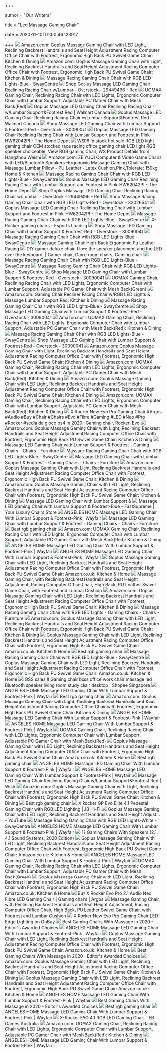 +++
        
author = "Our Writers"
        
title = "Led Massage Gaming Chair"
        
date = 2020-11-10T01:00:46.123917
        
+++
[ ![](https://images-na.ssl-images-amazon.com/images/I/61fSejCrQ2L._AC_SY450_.jpg)](https://images-na.ssl-images-amazon.com/images/I/61fSejCrQ2L._AC_SY450_.jpg) Amazon.com: Goplus Massage Gaming Chair with LED Light, Reclining Backrest  Handrails and Seat Height Adjustment Racing Computer Office Chair with  Footrest, Ergonomic High Back PU Swivel Game Chair: Kitchen & Dining
[ ![](https://images-na.ssl-images-amazon.com/images/I/61jV3-9cITL._AC_SX522_.jpg)](https://images-na.ssl-images-amazon.com/images/I/61jV3-9cITL._AC_SX522_.jpg) Amazon.com: Goplus Massage Gaming Chair with Light, Reclining Backrest  Handrails and Seat Height Adjustment Racing Computer Office Chair with  Footrest, Ergonomic High Back PU Swivel Game Chair: Kitchen & Dining
[ ![](https://cdn.shopify.com/s/files/1/0414/0793/8728/products/safe_image_bf08a956-64f3-45ab-ab18-c6753d0effe1_1200x.jpg?v=1596907171)](https://cdn.shopify.com/s/files/1/0414/0793/8728/products/safe_image_bf08a956-64f3-45ab-ab18-c6753d0effe1_1200x.jpg?v=1596907171) Massage Racing Gaming Chair Chair with RGB LED Lights-Blue - SwayCentre
[ ![](https://ak1.ostkcdn.com/images/products/is/images/direct/d5084b218577d2a6e1e0dbe3add69ad49a4ccca1/Goplus-Massage-LED-Gaming-Chair-Reclining-Racing-Chair-w-Lumbar-Support%26Footrest-RedBlue.jpg?impolicy=medium)](https://ak1.ostkcdn.com/images/products/is/images/direct/d5084b218577d2a6e1e0dbe3add69ad49a4ccca1/Goplus-Massage-LED-Gaming-Chair-Reclining-Racing-Chair-w-Lumbar-Support%26Footrest-RedBlue.jpg?impolicy=medium) Shop Goplus Massage LED Gaming Chair Reclining Racing Chair w/Lumbar -  Overstock - 29449496 - Red
[ ![](https://img-s.yoybuy.com/images/S/aplus-media/sc/9692d6d5-f813-4c4f-91c8-6d8679fab11a.__CR0,0,970,600_PT0_SX970_V1___.jpg)](https://img-s.yoybuy.com/images/S/aplus-media/sc/9692d6d5-f813-4c4f-91c8-6d8679fab11a.__CR0,0,970,600_PT0_SX970_V1___.jpg) UOMAX Gaming Chair, Reclining Racing Chair with LED Lights, Ergonomic  Computer Chair with Lumbar Support, Adjustable PC Gamer Chair with Mesh  Back(Red)
[ ![](https://i5.walmartimages.com/asr/f71e1c3f-6745-473a-8ab4-68f6f4f7056a_1.c29aac86c0d58f1b7bca4d3b1f05cf0d.jpeg?odnHeight=450&odnWidth=450&odnBg=ffffff)](https://i5.walmartimages.com/asr/f71e1c3f-6745-473a-8ab4-68f6f4f7056a_1.c29aac86c0d58f1b7bca4d3b1f05cf0d.jpeg?odnHeight=450&odnWidth=450&odnBg=ffffff) Goplus Massage LED Gaming Chair Reclining Racing Chair w/Lumbar  Support&Footrest Red | Walmart Canada
[ ![](https://i5.walmartimages.com/asr/97695c5e-7416-4eb3-9eae-dc700f30ab9f_1.363891efffbce9e6531b03aa100e4a9f.jpeg?odnHeight=450&odnWidth=450&odnBg=ffffff)](https://i5.walmartimages.com/asr/97695c5e-7416-4eb3-9eae-dc700f30ab9f_1.363891efffbce9e6531b03aa100e4a9f.jpeg?odnHeight=450&odnWidth=450&odnBg=ffffff) Goplus Massage LED Gaming Chair Reclining Racing Chair w/Lumbar  Support&Footrest Red | Walmart Canada
[ ![](https://ak1.ostkcdn.com/images/products/is/images/direct/bbe468f41359423544337741f0cf605966e414e6/Massage-LED-Gaming-Chair-with-Lumbar-Support-%26-Footrest-Red.jpg?impolicy=medium)](https://ak1.ostkcdn.com/images/products/is/images/direct/bbe468f41359423544337741f0cf605966e414e6/Massage-LED-Gaming-Chair-with-Lumbar-Support-%26-Footrest-Red.jpg?impolicy=medium) Shop Massage LED Gaming Chair with Lumbar Support & Footrest-Red -  Overstock - 30090041
[ ![](https://images.homedepot-static.com/productImages/2110aef9-3557-4f9b-afe7-3532110f1478/svn/pink-goplus-media-seating-hw62042pi-e1_600.jpg)](https://images.homedepot-static.com/productImages/2110aef9-3557-4f9b-afe7-3532110f1478/svn/pink-goplus-media-seating-hw62042pi-e1_600.jpg) Goplus Massage LED Gaming Chair Reclining Racing Chair with Lumbar Support  and Footrest in Pink-HW62042PI - The Home Depot
[ ![](https://sc01.alicdn.com/kf/HTB12XbCh_Zmx1VjSZFG761x2XXaG/235386037/HTB12XbCh_Zmx1VjSZFG761x2XXaG.png_.webp)](https://sc01.alicdn.com/kf/HTB12XbCh_Zmx1VjSZFG761x2XXaG/235386037/HTB12XbCh_Zmx1VjSZFG761x2XXaG.png_.webp) WS08 In stock hot sale RGB LED light gaming chair OEM stocked race racing  office gaming chair LED light RGB speaker choiceable, View RGB gaming Chair,  WS Product Details from Hangzhou Weishi
[ ![](https://images-na.ssl-images-amazon.com/images/I/71vxhxYJHqL._AC_SX522_.jpg)](https://images-na.ssl-images-amazon.com/images/I/71vxhxYJHqL._AC_SX522_.jpg) Amazon.com: ZEIYUQI Computer & Video Game Chairs with LED/Bluetooth  Speakers -Ergonomic Massage Gaming Chair with Massage Lumbar Pillow - PU  Leather - Latex Cushion,Pink,Tolerate: 150kg: Home & Kitchen
[ ![](https://cdn.shopify.com/s/files/1/0414/0793/8728/products/safe_image_2aede5d8-de16-4d3b-91d2-f591ea767056_1200x.jpg?v=1596907171)](https://cdn.shopify.com/s/files/1/0414/0793/8728/products/safe_image_2aede5d8-de16-4d3b-91d2-f591ea767056_1200x.jpg?v=1596907171) Massage Racing Gaming Chair Chair with RGB LED Lights-Blue - SwayCentre
[ ![](https://images.homedepot-static.com/productImages/a8cb5a40-9ea5-4782-8f00-79d01b295059/svn/pink-goplus-media-seating-hw62042pi-4f_600.jpg)](https://images.homedepot-static.com/productImages/a8cb5a40-9ea5-4782-8f00-79d01b295059/svn/pink-goplus-media-seating-hw62042pi-4f_600.jpg) Goplus Massage LED Gaming Chair Reclining Racing Chair with Lumbar Support  and Footrest in Pink-HW62042PI - The Home Depot
[ ![](https://ak1.ostkcdn.com/images/products/is/images/direct/e52b956b1f057dd3645dcff134b242695c51abe5/Goplus-Massage-LED-Gaming-Chair-Reclining-Racing-Chair-w-Lumbar-Support%26Footrest-RedBlue.jpg?impolicy=medium)](https://ak1.ostkcdn.com/images/products/is/images/direct/e52b956b1f057dd3645dcff134b242695c51abe5/Goplus-Massage-LED-Gaming-Chair-Reclining-Racing-Chair-w-Lumbar-Support%26Footrest-RedBlue.jpg?impolicy=medium) Shop Goplus Massage LED Gaming Chair Reclining Racing Chair w/Lumbar -  Overstock - 29449496 - Red
[ ![](https://ak1.ostkcdn.com/images/products/is/images/direct/6ea1fbb0f163ed990a001f6c87175b3d3f1acfda/Massage-Racing-Gaming-Chair-Chair-with-RGB-LED-Lights-Red.jpg?impolicy=medium)](https://ak1.ostkcdn.com/images/products/is/images/direct/6ea1fbb0f163ed990a001f6c87175b3d3f1acfda/Massage-Racing-Gaming-Chair-Chair-with-RGB-LED-Lights-Red.jpg?impolicy=medium) Shop Massage Racing Gaming Chair Chair with RGB LED Lights-Red - Overstock  - 32026541
[ ![](https://images.homedepot-static.com/productImages/503596e9-4505-495c-8cec-3e90bee49cc9/svn/pink-goplus-media-seating-hw62042pi-1f_600.jpg)](https://images.homedepot-static.com/productImages/503596e9-4505-495c-8cec-3e90bee49cc9/svn/pink-goplus-media-seating-hw62042pi-1f_600.jpg) Goplus Massage LED Gaming Chair Reclining Racing Chair with Lumbar Support  and Footrest in Pink-HW62042PI - The Home Depot
[ ![](https://cdn.shopify.com/s/files/1/0414/0793/8728/products/safe_image_a37b3da4-bc19-4a09-8157-f5ae5e1080b4_1200x.jpg?v=1596907171)](https://cdn.shopify.com/s/files/1/0414/0793/8728/products/safe_image_a37b3da4-bc19-4a09-8157-f5ae5e1080b4_1200x.jpg?v=1596907171) Massage Racing Gaming Chair Chair with RGB LED Lights-Blue - SwayCentre
[ ![](https://esportsloading.com/wp-content/uploads/2020/03/111111111111111111111111111-1-711x675.jpeg)](https://esportsloading.com/wp-content/uploads/2020/03/111111111111111111111111111-1-711x675.jpeg) X-Rocker gaming chairs - Esports Loading
[ ![](https://ak1.ostkcdn.com/images/products/is/images/direct/fc17c64a8816842e9b1f7c7e5d265647356cea12/Massage-LED-Gaming-Chair-with-Lumbar-Support-%26-Footrest-Red.jpg?impolicy=medium)](https://ak1.ostkcdn.com/images/products/is/images/direct/fc17c64a8816842e9b1f7c7e5d265647356cea12/Massage-LED-Gaming-Chair-with-Lumbar-Support-%26-Footrest-Red.jpg?impolicy=medium) Shop Massage LED Gaming Chair with Lumbar Support & Footrest-Red -  Overstock - 30090041
[ ![](https://cdn.shopify.com/s/files/1/0414/0793/8728/products/safe_image_764dc828-495a-45d4-9a13-09cd2c6d68f3_1200x.jpg?v=1596907171)](https://cdn.shopify.com/s/files/1/0414/0793/8728/products/safe_image_764dc828-495a-45d4-9a13-09cd2c6d68f3_1200x.jpg?v=1596907171) Massage Racing Gaming Chair Chair with RGB LED Lights-Blue - SwayCentre
[ ![](http://images.gamingchairi.com/l-m/office-massage-gaming-chair-ergonomic-high-back-v-1555095301.jpg)](http://images.gamingchairi.com/l-m/office-massage-gaming-chair-ergonomic-high-back-v-1555095301.jpg) Massage Gaming Chair High-Back Ergonomic Pu Leather Racing
[ ![](https://i.pinimg.com/originals/f5/ef/98/f5ef98996dce9e53efefb8715275b47c.jpg)](https://i.pinimg.com/originals/f5/ef/98/f5ef98996dce9e53efefb8715275b47c.jpg) DIY gamer deluxe chair. I love the speaker placement and the LED over the  keyboard. | Gamer chair, Game room chairs, Gaming chair
[ ![](https://cdn.shopify.com/s/files/1/0414/0793/8728/products/safe_image_0385959a-0371-4d73-88e2-532699bb3111_1200x.jpg?v=1596907171)](https://cdn.shopify.com/s/files/1/0414/0793/8728/products/safe_image_0385959a-0371-4d73-88e2-532699bb3111_1200x.jpg?v=1596907171) Massage Racing Gaming Chair Chair with RGB LED Lights-Blue - SwayCentre
[ ![](https://cdn.shopify.com/s/files/1/0414/0793/8728/products/safe_image_5488d59c-0ee5-459b-890d-29a4bcf9c478_1200x.jpg?v=1596907171)](https://cdn.shopify.com/s/files/1/0414/0793/8728/products/safe_image_5488d59c-0ee5-459b-890d-29a4bcf9c478_1200x.jpg?v=1596907171) Massage Racing Gaming Chair Chair with RGB LED Lights-Blue - SwayCentre
[ ![](https://ak1.ostkcdn.com/images/products/is/images/direct/a7715b3d6ad6068c5a58a83700c4e48be37f7a05/Massage-LED-Gaming-Chair-with-Lumbar-Support-%26-Footrest-Red.jpg?impolicy=medium)](https://ak1.ostkcdn.com/images/products/is/images/direct/a7715b3d6ad6068c5a58a83700c4e48be37f7a05/Massage-LED-Gaming-Chair-with-Lumbar-Support-%26-Footrest-Red.jpg?impolicy=medium) Shop Massage LED Gaming Chair with Lumbar Support & Footrest-Red -  Overstock - 30090041
[ ![](https://img-s.yoybuy.com/images/S/aplus-media/sc/0591d1db-6164-43ac-926a-c89214a22880.__CR0,0,970,600_PT0_SX970_V1___.jpg)](https://img-s.yoybuy.com/images/S/aplus-media/sc/0591d1db-6164-43ac-926a-c89214a22880.__CR0,0,970,600_PT0_SX970_V1___.jpg) UOMAX Gaming Chair, Reclining Racing Chair with LED Lights, Ergonomic  Computer Chair with Lumbar Support, Adjustable PC Gamer Chair with Mesh  Back(Green)
[ ![](https://images-na.ssl-images-amazon.com/images/I/61Jb3nsv66L._AC_SL1000_.jpg)](https://images-na.ssl-images-amazon.com/images/I/61Jb3nsv66L._AC_SL1000_.jpg) Amazon.com: Gaming Chair Recliner Racing Chair w/RGB LED Lights & Massage  Lumbar Support Red: Kitchen & Dining
[ ![](https://cdn.shopify.com/s/files/1/0414/0793/8728/products/safe_image_c76b9eb7-4dc7-4ac7-924a-4a52560f1b1c_1200x.jpg?v=1596907171)](https://cdn.shopify.com/s/files/1/0414/0793/8728/products/safe_image_c76b9eb7-4dc7-4ac7-924a-4a52560f1b1c_1200x.jpg?v=1596907171) Massage Racing Gaming Chair Chair with RGB LED Lights-Blue - SwayCentre
[ ![](https://ak1.ostkcdn.com/images/products/is/images/direct/7e386d6e0405d8579983de11b36cddf86fc5bb09/Massage-LED-Gaming-Chair-with-Lumbar-Support-%26-Footrest-Red.jpg?impolicy=medium)](https://ak1.ostkcdn.com/images/products/is/images/direct/7e386d6e0405d8579983de11b36cddf86fc5bb09/Massage-LED-Gaming-Chair-with-Lumbar-Support-%26-Footrest-Red.jpg?impolicy=medium) Shop Massage LED Gaming Chair with Lumbar Support & Footrest-Red -  Overstock - 30090041
[ ![](https://images-na.ssl-images-amazon.com/images/I/618pvGo04eL._AC_SX522_.jpg)](https://images-na.ssl-images-amazon.com/images/I/618pvGo04eL._AC_SX522_.jpg) Amazon.com: UOMAX Gaming Chair, Reclining Racing Chair with LED Lights,  Ergonomic Computer Chair with Lumbar Support, Adjustable PC Gamer Chair  with Mesh Back(Red): Kitchen & Dining
[ ![](https://cdn.shopify.com/s/files/1/0414/0793/8728/products/safe_image_d37d85e7-4b6a-479a-8803-99af681fe9b4_1200x.jpg?v=1596907171)](https://cdn.shopify.com/s/files/1/0414/0793/8728/products/safe_image_d37d85e7-4b6a-479a-8803-99af681fe9b4_1200x.jpg?v=1596907171) Massage Racing Gaming Chair Chair with RGB LED Lights-Blue - SwayCentre
[ ![](https://ak1.ostkcdn.com/images/products/is/images/direct/162fbc74bd60ace3de35eb3ccdb43ac5d8341bc7/Massage-LED-Gaming-Chair-with-Lumbar-Support-%26-Footrest-Red.jpg?impolicy=medium)](https://ak1.ostkcdn.com/images/products/is/images/direct/162fbc74bd60ace3de35eb3ccdb43ac5d8341bc7/Massage-LED-Gaming-Chair-with-Lumbar-Support-%26-Footrest-Red.jpg?impolicy=medium) Shop Massage LED Gaming Chair with Lumbar Support & Footrest-Red -  Overstock - 30090041
[ ![](https://images-na.ssl-images-amazon.com/images/I/71QTusce0PL._AC_SL1200_.jpg)](https://images-na.ssl-images-amazon.com/images/I/71QTusce0PL._AC_SL1200_.jpg) Amazon.com: Goplus Massage Gaming Chair with Light, Reclining Backrest  Handrails and Seat Height Adjustment Racing Computer Office Chair with  Footrest, Ergonomic High Back PU Swivel Game Chair: Kitchen & Dining
[ ![](https://m.media-amazon.com/images/S/aplus-media/sc/3f75f990-d78e-44ed-81b6-04ac6efed39c.__CR0,0,1200,742_PT0_SX970_V1___.jpg)](https://m.media-amazon.com/images/S/aplus-media/sc/3f75f990-d78e-44ed-81b6-04ac6efed39c.__CR0,0,1200,742_PT0_SX970_V1___.jpg) Amazon.com: UOMAX Gaming Chair, Reclining Racing Chair with LED Lights,  Ergonomic Computer Chair with Lumbar Support, Adjustable PC Gamer Chair  with Mesh Back(Red): Kitchen & Dining
[ ![](https://images-na.ssl-images-amazon.com/images/I/7100yQBLnYL._AC_SL1200_.jpg)](https://images-na.ssl-images-amazon.com/images/I/7100yQBLnYL._AC_SL1200_.jpg) Amazon.com: Goplus Massage Gaming Chair with LED Light, Reclining Backrest  Handrails and Seat Height Adjustment Racing Computer Office Chair with  Footrest, Ergonomic High Back PU Swivel Game Chair: Kitchen & Dining
[ ![](https://m.media-amazon.com/images/S/aplus-media/sc/6d83cbbf-a9b2-4b48-9cf3-de47d81d9508.__CR0,0,970,600_PT0_SX970_V1___.jpg)](https://m.media-amazon.com/images/S/aplus-media/sc/6d83cbbf-a9b2-4b48-9cf3-de47d81d9508.__CR0,0,970,600_PT0_SX970_V1___.jpg) Amazon.com: UOMAX Gaming Chair, Reclining Racing Chair with LED Lights,  Ergonomic Computer Chair with Lumbar Support, Adjustable PC Gamer Chair  with Mesh Back(Red): Kitchen & Dining
[ ![](https://i.pinimg.com/originals/38/7a/6b/387a6b8758982a39db9cc7234d05c13c.jpg)](https://i.pinimg.com/originals/38/7a/6b/387a6b8758982a39db9cc7234d05c13c.jpg) X Rocker New Evo Pro Gaming Chair #Argos #Audio #Buy #Chair #Chairs #Evo  #Fibre #Gaming #LED #Neo #Pro #Rocker #sedia da gioco ps4 in 2020 | Gaming  chair, Rocker, Evo
[ ![](https://images-na.ssl-images-amazon.com/images/I/61jV3-9cITL._AC_SX466_.jpg)](https://images-na.ssl-images-amazon.com/images/I/61jV3-9cITL._AC_SX466_.jpg) Amazon.com: Goplus Massage Gaming Chair with Light, Reclining Backrest  Handrails and Seat Height Adjustment Racing Computer Office Chair with  Footrest, Ergonomic High Back PU Swivel Game Chair: Kitchen & Dining
[ ![](https://assets.costway.com/media/catalog/product/cache/1/small_image/360x/9df78eab33525d08d6e5fb8d27136e95/3/_/3_430_49.jpg)](https://assets.costway.com/media/catalog/product/cache/1/small_image/360x/9df78eab33525d08d6e5fb8d27136e95/3/_/3_430_49.jpg) Massage LED Gaming Chair with Lumbar Support & Footrest - Gaming Chairs -  Chairs - Furniture
[ ![](https://cdn.shopify.com/s/files/1/0414/0793/8728/products/safe_image_80741446-7737-47ea-b647-8465003f5701_1200x.jpg?v=1596907171)](https://cdn.shopify.com/s/files/1/0414/0793/8728/products/safe_image_80741446-7737-47ea-b647-8465003f5701_1200x.jpg?v=1596907171) Massage Racing Gaming Chair Chair with RGB LED Lights-Blue - SwayCentre
[ ![](https://assets.costway.com/media/catalog/product/cache/1/small_image/360x/9df78eab33525d08d6e5fb8d27136e95/u/5/u5_1_27.jpg)](https://assets.costway.com/media/catalog/product/cache/1/small_image/360x/9df78eab33525d08d6e5fb8d27136e95/u/5/u5_1_27.jpg) Massage LED Gaming Chair with Lumbar Support & Footrest - Gaming Chairs -  Chairs - Furniture
[ ![](https://images-na.ssl-images-amazon.com/images/I/618xjZNk-RL._AC_UL160_SR160,160_.jpg)](https://images-na.ssl-images-amazon.com/images/I/618xjZNk-RL._AC_UL160_SR160,160_.jpg) Amazon.com: Goplus Massage Gaming Chair with Light, Reclining Backrest  Handrails and Seat Height Adjustment Racing Computer Office Chair with  Footrest, Ergonomic High Back PU Swivel Game Chair: Kitchen & Dining
[ ![](https://m.media-amazon.com/images/I/71O+X3OVmYL._AC_SS350_.jpg)](https://m.media-amazon.com/images/I/71O+X3OVmYL._AC_SS350_.jpg) Amazon.com: Goplus Massage Gaming Chair with LED Light, Reclining Backrest  Handrails and Seat Height Adjustment Racing Computer Office Chair with  Footrest, Ergonomic High Back PU Swivel Game Chair: Kitchen & Dining
[ ![](https://images.gamingchairi.com/massage-led-gaming-chair-with-lumbar-support-bkKsGd-YdI8udw.jpg)](https://images.gamingchairi.com/massage-led-gaming-chair-with-lumbar-support-bkKsGd-YdI8udw.jpg) Massage LED Gaming Chair with Lumbar Support &
[ ![](https://fastsupreme.com/wp-content/uploads/2020/05/Massage-LED-Gaming-Chair-with-Lumbar-Support-Footrest-Blue-12-300x300.jpeg)](https://fastsupreme.com/wp-content/uploads/2020/05/Massage-LED-Gaming-Chair-with-Lumbar-Support-Footrest-Blue-12-300x300.jpeg) Massage LED Gaming Chair with Lumbar Support & Footrest-Blue - FastSupreme  | Your Luxury Chairs Store
[ ![](https://secure.img1-fg.wfcdn.com/im/75984047/resize-h340-p1-w340%5Ecompr-r70/1215/121568173/Massage+Ergonomic+Faux+Fur+Gaming+Chair.jpg)](https://secure.img1-fg.wfcdn.com/im/75984047/resize-h340-p1-w340%5Ecompr-r70/1215/121568173/Massage+Ergonomic+Faux+Fur+Gaming+Chair.jpg) ANGELES HOME Massage LED Gaming Chair With Lumbar Support & Footrest-Pink |  Wayfair
[ ![](https://assets.costway.com/media/catalog/product/cache/1/small_image/360x/9df78eab33525d08d6e5fb8d27136e95/3/_/3_347_7.jpg)](https://assets.costway.com/media/catalog/product/cache/1/small_image/360x/9df78eab33525d08d6e5fb8d27136e95/3/_/3_347_7.jpg) Massage LED Gaming Chair with Lumbar Support & Footrest - Gaming Chairs -  Chairs - Furniture
[ ![](https://m.media-amazon.com/images/I/41d7FIk8Q+L.jpg)](https://m.media-amazon.com/images/I/41d7FIk8Q+L.jpg) Best rgb gaming chair
[ ![](https://m.media-amazon.com/images/I/61RqhAYlVSL._AC_UL400_.jpg)](https://m.media-amazon.com/images/I/61RqhAYlVSL._AC_UL400_.jpg) Amazon.com: UOMAX Gaming Chair, Reclining Racing Chair with LED Lights,  Ergonomic Computer Chair with Lumbar Support, Adjustable PC Gamer Chair  with Mesh Back(Red): Kitchen & Dining
[ ![](https://secure.img1-fg.wfcdn.com/im/21098288/resize-h340-p1-w340%5Ecompr-r70/1228/122848286/Massage+Gaming+Chair+Reclining+Racing+Office+Chair-Pink.jpg)](https://secure.img1-fg.wfcdn.com/im/21098288/resize-h340-p1-w340%5Ecompr-r70/1228/122848286/Massage+Gaming+Chair+Reclining+Racing+Office+Chair-Pink.jpg) ANGELES HOME Massage LED Gaming Chair With Lumbar Support & Footrest-Pink |  Wayfair
[ ![](https://secure.img1-fg.wfcdn.com/im/68734462/resize-h340-p1-w340%5Ecompr-r70/1231/123101315/Massage+PC+%2526+Racing+Gaming+Chair.jpg)](https://secure.img1-fg.wfcdn.com/im/68734462/resize-h340-p1-w340%5Ecompr-r70/1231/123101315/Massage+PC+%2526+Racing+Gaming+Chair.jpg) ANGELES HOME Massage LED Gaming Chair With Lumbar Support & Footrest-Pink |  Wayfair
[ ![](https://m.media-amazon.com/images/I/517WczAz9GL._AC_SS350_.jpg)](https://m.media-amazon.com/images/I/517WczAz9GL._AC_SS350_.jpg) Goplus Massage Gaming Chair with LED Light, Reclining Backrest Handrails  and Seat Height Adjustment Racing Computer Office Chair with Footrest,  Ergonomic High Back PU Swivel Game Chair: Amazon.co.uk: Kitchen & Home
[ ![](https://assets.costway.com/media/catalog/product/cache/1/small_image/200x/9df78eab33525d08d6e5fb8d27136e95/s/-/s-l1600_2__101_14.jpg)](https://assets.costway.com/media/catalog/product/cache/1/small_image/200x/9df78eab33525d08d6e5fb8d27136e95/s/-/s-l1600_2__101_14.jpg) Massage Gaming Chair, with Reclining Backrest Handrails and Seat Height  Adjustment, Racing Computer Office Chair, High Back, PU Leather Swivel Game  Chair, with Footrest and Lumbar Cushion
[ ![](https://m.media-amazon.com/images/I/41W5Ph-oFFL._AC_UL400_.jpg)](https://m.media-amazon.com/images/I/41W5Ph-oFFL._AC_UL400_.jpg) Amazon.com: Goplus Massage Gaming Chair with LED Light, Reclining Backrest  Handrails and Seat Height Adjustment Racing Computer Office Chair with  Footrest, Ergonomic High Back PU Swivel Game Chair: Kitchen & Dining
[ ![](https://assets.costway.com/media/catalog/product/cache/1/small_image/360x/9df78eab33525d08d6e5fb8d27136e95/3/_/3_369_9.jpg)](https://assets.costway.com/media/catalog/product/cache/1/small_image/360x/9df78eab33525d08d6e5fb8d27136e95/3/_/3_369_9.jpg) Massage Racing Gaming Chair Chair with RGB LED Lights - Gaming Chairs -  Chairs - Furniture
[ ![](https://m.media-amazon.com/images/I/81sUWTuA2cL._AC_UL400_.jpg)](https://m.media-amazon.com/images/I/81sUWTuA2cL._AC_UL400_.jpg) Amazon.com: Goplus Massage Gaming Chair with LED Light, Reclining Backrest  Handrails and Seat Height Adjustment Racing Computer Office Chair with  Footrest, Ergonomic High Back PU Swivel Game Chair: Kitchen & Dining
[ ![](https://m.media-amazon.com/images/I/61wZPvNgw2L._AC_SS350_.jpg)](https://m.media-amazon.com/images/I/61wZPvNgw2L._AC_SS350_.jpg) Goplus Massage Gaming Chair with LED Light, Reclining Backrest Handrails  and Seat Height Adjustment Racing Computer Office Chair with Footrest,  Ergonomic High Back PU Swivel Game Chair: Amazon.co.uk: Kitchen & Home
[ ![](https://m.media-amazon.com/images/I/41RpNLQbp+L.jpg)](https://m.media-amazon.com/images/I/41RpNLQbp+L.jpg) Best rgb gaming chair
[ ![](https://cdn.shopify.com/s/files/1/0414/0793/8728/products/134-1010_Raiders_1_1600x.jpg?v=1595765737)](https://cdn.shopify.com/s/files/1/0414/0793/8728/products/134-1010_Raiders_1_1600x.jpg?v=1595765737) Massage Racing Gaming Chair Chair with RGB LED Lights-Blue - SwayCentre
[ ![](https://images-eu.ssl-images-amazon.com/images/I/61d6tf6VS5L._AC_UL160_SR160,160_.jpg)](https://images-eu.ssl-images-amazon.com/images/I/61d6tf6VS5L._AC_UL160_SR160,160_.jpg) Goplus Massage Gaming Chair with LED Light, Reclining Backrest Handrails  and Seat Height Adjustment Racing Computer Office Chair with Footrest,  Ergonomic High Back PU Swivel Game Chair: Amazon.co.uk: Kitchen & Home
[ ![](https://cf.shopee.sg/file/64d89d73879d81f9810254f9089e653e)](https://cf.shopee.sg/file/64d89d73879d81f9810254f9089e653e) GSS sales !! Gaming chair boss office work chair massage led Bluetooth  speaker living room study chair desktop | Shopee Singapore
[ ![](https://secure.img1-fg.wfcdn.com/im/68854170/resize-h340-p1-w340%5Ecompr-r70/1147/114781975/Alanas+Office+Racing+Gaming+Chair.jpg)](https://secure.img1-fg.wfcdn.com/im/68854170/resize-h340-p1-w340%5Ecompr-r70/1147/114781975/Alanas+Office+Racing+Gaming+Chair.jpg) ANGELES HOME Massage LED Gaming Chair With Lumbar Support & Footrest-Pink |  Wayfair
[ ![](https://m.media-amazon.com/images/I/41HqU-IWEAL.jpg)](https://m.media-amazon.com/images/I/41HqU-IWEAL.jpg) Best rgb gaming chair
[ ![](https://images-na.ssl-images-amazon.com/images/I/81f9NMoe3cL._AC_UL320_SR188,320_.jpg)](https://images-na.ssl-images-amazon.com/images/I/81f9NMoe3cL._AC_UL320_SR188,320_.jpg) Amazon.com: Goplus Massage Gaming Chair with Light, Reclining Backrest  Handrails and Seat Height Adjustment Racing Computer Office Chair with  Footrest, Ergonomic High Back PU Swivel Game Chair: Kitchen & Dining
[ ![](https://secure.img1-fg.wfcdn.com/im/23582461/resize-h340-p1-w340%5Ecompr-r70/1177/117754557/Ergonomic+Gaming+Chair+for+E-Sport+Computer+PC+%2526+Racing+Game+Chair.jpg)](https://secure.img1-fg.wfcdn.com/im/23582461/resize-h340-p1-w340%5Ecompr-r70/1177/117754557/Ergonomic+Gaming+Chair+for+E-Sport+Computer+PC+%2526+Racing+Game+Chair.jpg) ANGELES HOME Massage LED Gaming Chair With Lumbar Support & Footrest-Pink |  Wayfair
[ ![](https://secure.img1-fg.wfcdn.com/im/90137188/resize-h500-p1-w500%5Ecompr-r85/1119/111974460/default_name.jpg)](https://secure.img1-fg.wfcdn.com/im/90137188/resize-h500-p1-w500%5Ecompr-r85/1119/111974460/default_name.jpg) ANGELES HOME Massage LED Gaming Chair With Lumbar Support & Footrest-Pink |  Wayfair
[ ![](https://img-s.yoybuy.com/images/S/aplus-media/sc/d83e4c24-1369-4a7b-a28e-d913866d5e86.__CR0,0,150,300_PT0_SX150_V1___.jpg)](https://img-s.yoybuy.com/images/S/aplus-media/sc/d83e4c24-1369-4a7b-a28e-d913866d5e86.__CR0,0,150,300_PT0_SX150_V1___.jpg) UOMAX Gaming Chair, Reclining Racing Chair with LED Lights, Ergonomic  Computer Chair with Lumbar Support, Adjustable PC Gamer Chair with Mesh  Back(Red)
[ ![](https://images-eu.ssl-images-amazon.com/images/I/81OCJmPDhrL._AC_UL160_SR160,160_.jpg)](https://images-eu.ssl-images-amazon.com/images/I/81OCJmPDhrL._AC_UL160_SR160,160_.jpg) Goplus Massage Gaming Chair with LED Light, Reclining Backrest Handrails  and Seat Height Adjustment Racing Computer Office Chair with Footrest,  Ergonomic High Back PU Swivel Game Chair: Amazon.co.uk: Kitchen & Home
[ ![](https://m.media-amazon.com/images/I/41vj8BPJVYL.jpg)](https://m.media-amazon.com/images/I/41vj8BPJVYL.jpg) Best rgb gaming chair
[ ![](https://secure.img1-fg.wfcdn.com/im/04586668/resize-h340-p1-w340%5Ecompr-r70/1228/122847432/Massage+PC+and+Racing+Game+Chair.jpg)](https://secure.img1-fg.wfcdn.com/im/04586668/resize-h340-p1-w340%5Ecompr-r70/1228/122847432/Massage+PC+and+Racing+Game+Chair.jpg) ANGELES HOME Massage LED Gaming Chair With Lumbar Support & Footrest-Pink |  Wayfair
[ ![](https://secure.img1-fg.wfcdn.com/im/82461217/resize-h340-p1-w340%5Ecompr-r70/1223/122362972/Ellingsworth+Racing+Style+Ergonomic+Genuine+Leather+Gaming+Chair.jpg)](https://secure.img1-fg.wfcdn.com/im/82461217/resize-h340-p1-w340%5Ecompr-r70/1223/122362972/Ellingsworth+Racing+Style+Ergonomic+Genuine+Leather+Gaming+Chair.jpg) ANGELES HOME Massage LED Gaming Chair With Lumbar Support & Footrest-Pink |  Wayfair
[ ![](https://contestimg.wish.com/api/webimage/5e082654ea6d9e05d1b890db-medium.jpg?cache_buster=5ec73483bc9d50ded366c28d10266597)](https://contestimg.wish.com/api/webimage/5e082654ea6d9e05d1b890db-medium.jpg?cache_buster=5ec73483bc9d50ded366c28d10266597) Massage LED Gaming Chair Reclining Racing Chair w/Lumbar Support&Footrest  Red | Wish
[ ![](https://images-na.ssl-images-amazon.com/images/I/71KocKxXd0L._AC_UL320_SR212,320_.jpg)](https://images-na.ssl-images-amazon.com/images/I/71KocKxXd0L._AC_UL320_SR212,320_.jpg) Amazon.com: Goplus Massage Gaming Chair with Light, Reclining Backrest  Handrails and Seat Height Adjustment Racing Computer Office Chair with  Footrest, Ergonomic High Back PU Swivel Game Chair: Kitchen & Dining
[ ![](https://m.media-amazon.com/images/I/41xEsCcQfdL.jpg)](https://m.media-amazon.com/images/I/41xEsCcQfdL.jpg) Best rgb gaming chair
[ ![](https://cdn.shopify.com/s/files/1/0024/9803/5810/products/475936-Product-0-I-637309303267816514_800x800.jpg)](https://cdn.shopify.com/s/files/1/0024/9803/5810/products/475936-Product-0-I-637309303267816514_800x800.jpg) X Rocker GP Evo Elite 4.1 Pedestal Gaming Chair with RGB LED Lighting | JB  Hi-Fi
[ ![](https://i.ytimg.com/vi/kwWdT2S8U4Y/maxresdefault.jpg)](https://i.ytimg.com/vi/kwWdT2S8U4Y/maxresdefault.jpg) Goplus Massage Gaming Chair with LED Light, Reclining Backrest Handrails  and Seat Height Adjust... - YouTube
[ ![](https://cdn.shopify.com/s/files/1/0414/0793/8728/products/safe_image_7e810346-9949-4f8c-b843-3dc91b2a2217_1200x.jpg?v=1596907220)](https://cdn.shopify.com/s/files/1/0414/0793/8728/products/safe_image_7e810346-9949-4f8c-b843-3dc91b2a2217_1200x.jpg?v=1596907220) Massage Racing Gaming Chair with RGB LED Lights-White - SwayCentre
[ ![](https://secure.img1-fg.wfcdn.com/im/73296455/resize-h340-p1-w340%5Ecompr-r70/8844/88442194/Jones+Street+Racing+Ergonomic+Genuine+Leather+Gaming+Chair.jpg)](https://secure.img1-fg.wfcdn.com/im/73296455/resize-h340-p1-w340%5Ecompr-r70/8844/88442194/Jones+Street+Racing+Ergonomic+Genuine+Leather+Gaming+Chair.jpg) ANGELES HOME Massage LED Gaming Chair With Lumbar Support & Footrest-Pink |  Wayfair
[ ![](https://gamingchairshunter.com/wp-content/uploads/violet-Mesh-gaming-chair-with-2.1-stereo-system.jpg)](https://gamingchairshunter.com/wp-content/uploads/violet-Mesh-gaming-chair-with-2.1-stereo-system.jpg) 12 Gaming Chairs With Speakers (2.1, 4.1 Sound Systems, 2020 Edition)
[ ![](https://images-na.ssl-images-amazon.com/images/I/71Vi3zl5WrL._AC_SL1200_.jpg)](https://images-na.ssl-images-amazon.com/images/I/71Vi3zl5WrL._AC_SL1200_.jpg) Goplus Massage Gaming Chair with LED Light, Reclining Backrest Handrails  and Seat Height Adjustment Racing Computer Office Chair with Footrest,  Ergonomic High Back PU Swivel Game Chair: Amazon.co.uk: Kitchen & Home
[ ![](https://secure.img1-fg.wfcdn.com/im/19255207/resize-h500-p1-w500%5Ecompr-r85/5967/59674416/default_name.jpg)](https://secure.img1-fg.wfcdn.com/im/19255207/resize-h500-p1-w500%5Ecompr-r85/5967/59674416/default_name.jpg) ANGELES HOME Massage LED Gaming Chair With Lumbar Support & Footrest-Pink |  Wayfair
[ ![](https://img-s.yoybuy.com/images/S/aplus-media/sc/2fa5113f-5cfb-462b-953d-e355d4f09bf8.__CR0,0,970,600_PT0_SX970_V1___.jpg)](https://img-s.yoybuy.com/images/S/aplus-media/sc/2fa5113f-5cfb-462b-953d-e355d4f09bf8.__CR0,0,970,600_PT0_SX970_V1___.jpg) UOMAX Gaming Chair, Reclining Racing Chair with LED Lights, Ergonomic  Computer Chair with Lumbar Support, Adjustable PC Gamer Chair with Mesh  Back(Green)
[ ![](https://images-na.ssl-images-amazon.com/images/I/71bERafg9iL._AC_SL1200_.jpg)](https://images-na.ssl-images-amazon.com/images/I/71bERafg9iL._AC_SL1200_.jpg) Goplus Massage Gaming Chair with LED Light, Reclining Backrest Handrails  and Seat Height Adjustment Racing Computer Office Chair with Footrest,  Ergonomic High Back PU Swivel Game Chair: Amazon.co.uk: Kitchen & Home
[ ![](https://media.4rgos.it/i/Argos/8546913_R_Z001A?w=750&h=440&qlt=70)](https://media.4rgos.it/i/Argos/8546913_R_Z001A?w=750&h=440&qlt=70) Buy X Rocker Evo Pro 2.1 Audio Neo Fibre LED Gaming Chair | Gaming chairs |  Argos
[ ![](https://assets.costway.com/media/catalog/product/cache/1/small_image/200x/9df78eab33525d08d6e5fb8d27136e95/_/2/_2_2_.jpg)](https://assets.costway.com/media/catalog/product/cache/1/small_image/200x/9df78eab33525d08d6e5fb8d27136e95/_/2/_2_2_.jpg) Massage Gaming Chair, with Reclining Backrest Handrails and Seat Height  Adjustment, Racing Computer Office Chair, High Back, PU Leather Swivel Game  Chair, with Footrest and Lumbar Cushion
[ ![](https://assets.onbuy.com/i2/product/62b6e5f2d85c4a22a052e9975bc1ed07-l43468114/x-rocker-new-evo-pro-gaming-chair-led-edge-lighting-26599787.jpg)](https://assets.onbuy.com/i2/product/62b6e5f2d85c4a22a052e9975bc1ed07-l43468114/x-rocker-new-evo-pro-gaming-chair-led-edge-lighting-26599787.jpg) X Rocker New Evo Pro Gaming Chair LED Edge Lighting on OnBuy
[ ![](https://awesometoplist.com/wp-content/uploads/2019/10/Blue-Whale-Massage-Gaming-Chair-with-Retractable-Footrest-e1571896796194.jpg)](https://awesometoplist.com/wp-content/uploads/2019/10/Blue-Whale-Massage-Gaming-Chair-with-Retractable-Footrest-e1571896796194.jpg) Best Gaming Chairs With Massage in 2020 - Editor's Awarded Choices
[ ![](https://secure.img1-fg.wfcdn.com/im/14994600/resize-h340-p1-w340%5Ecompr-r70/9927/99276956/High-Back+PC+%2526+Racing+Game+Chair.jpg)](https://secure.img1-fg.wfcdn.com/im/14994600/resize-h340-p1-w340%5Ecompr-r70/9927/99276956/High-Back+PC+%2526+Racing+Game+Chair.jpg) ANGELES HOME Massage LED Gaming Chair With Lumbar Support & Footrest-Pink |  Wayfair
[ ![](https://m.media-amazon.com/images/I/61B4k04Y0zL._AC_SS350_.jpg)](https://m.media-amazon.com/images/I/61B4k04Y0zL._AC_SS350_.jpg) Goplus Massage Gaming Chair with LED Light, Reclining Backrest Handrails  and Seat Height Adjustment Racing Computer Office Chair with Footrest,  Ergonomic High Back PU Swivel Game Chair: Amazon.co.uk: Kitchen & Home
[ ![](https://awesometoplist.com/wp-content/uploads/2019/10/Nokaxus-Gaming-Chair-Large-Size-High-back-Ergonomic-Racing-Seat-e1571896896690.jpg)](https://awesometoplist.com/wp-content/uploads/2019/10/Nokaxus-Gaming-Chair-Large-Size-High-back-Ergonomic-Racing-Seat-e1571896896690.jpg) Best Gaming Chairs With Massage in 2020 - Editor's Awarded Choices
[ ![](https://images-na.ssl-images-amazon.com/images/I/71wNUCN%2BgsL._AC_UL160_SR160,160_.jpg)](https://images-na.ssl-images-amazon.com/images/I/71wNUCN%2BgsL._AC_UL160_SR160,160_.jpg) Amazon.com: Goplus Massage Gaming Chair with LED Light, Reclining Backrest  Handrails and Seat Height Adjustment Racing Computer Office Chair with  Footrest, Ergonomic High Back PU Swivel Game Chair: Kitchen & Dining
[ ![](https://images-na.ssl-images-amazon.com/images/I/71IudTgG-sL._AC_SL1200_.jpg)](https://images-na.ssl-images-amazon.com/images/I/71IudTgG-sL._AC_SL1200_.jpg) Goplus Massage Gaming Chair with LED Light, Reclining Backrest Handrails  and Seat Height Adjustment Racing Computer Office Chair with Footrest,  Ergonomic High Back PU Swivel Game Chair: Amazon.co.uk: Kitchen & Home
[ ![](https://secure.img1-fg.wfcdn.com/im/96351999/resize-h340-p1-w340%5Ecompr-r70/9759/97595665/Hungerford+Mesh+Gaming+Chair.jpg)](https://secure.img1-fg.wfcdn.com/im/96351999/resize-h340-p1-w340%5Ecompr-r70/9759/97595665/Hungerford+Mesh+Gaming+Chair.jpg) ANGELES HOME Massage LED Gaming Chair With Lumbar Support & Footrest-Pink |  Wayfair
[ ![](https://awesometoplist.com/wp-content/uploads/2019/10/Large-Size-Gaming-Chair-High-Back-PC-Racing-Chair-Headrest-Lumbar-Massager-Cushion-Ergonomic-Swivel-PC-Racing-Chair-e1571896549576.jpg)](https://awesometoplist.com/wp-content/uploads/2019/10/Large-Size-Gaming-Chair-High-Back-PC-Racing-Chair-Headrest-Lumbar-Massager-Cushion-Ergonomic-Swivel-PC-Racing-Chair-e1571896549576.jpg) Best Gaming Chairs With Massage in 2020 - Editor's Awarded Choices
[ ![](https://m.media-amazon.com/images/I/41jzxZddSDL.jpg)](https://m.media-amazon.com/images/I/41jzxZddSDL.jpg) Best rgb gaming chair
[ ![](https://secure.img1-fg.wfcdn.com/im/41335140/resize-h340-p1-w340%5Ecompr-r70/1236/123651416/PC+%2526+Racing+Game+Chair.jpg)](https://secure.img1-fg.wfcdn.com/im/41335140/resize-h340-p1-w340%5Ecompr-r70/1236/123651416/PC+%2526+Racing+Game+Chair.jpg) ANGELES HOME Massage LED Gaming Chair With Lumbar Support & Footrest-Pink |  Wayfair
[ ![](https://c1-ebgames.eb-cdn.com.au/merchandising/images/packshots/ebb166826c8742348f63c04eaca03fc4_Large.jpg)](https://c1-ebgames.eb-cdn.com.au/merchandising/images/packshots/ebb166826c8742348f63c04eaca03fc4_Large.jpg) X-Rocker EVO 4.1 RGB LED Gaming Chair - EB Games Australia
[ ![](https://m.media-amazon.com/images/I/71iSXTJdKfL._AC_UL400_.jpg)](https://m.media-amazon.com/images/I/71iSXTJdKfL._AC_UL400_.jpg) Amazon.com: UOMAX Gaming Chair, Reclining Racing Chair with LED Lights,  Ergonomic Computer Chair with Lumbar Support, Adjustable PC Gamer Chair  with Mesh Back(Red): Kitchen & Dining
[ ![](https://secure.img1-fg.wfcdn.com/im/67555803/resize-h340-p1-w340%5Ecompr-r70/1162/116222776/PC+%2526+Racing+Game+Chair.jpg)](https://secure.img1-fg.wfcdn.com/im/67555803/resize-h340-p1-w340%5Ecompr-r70/1162/116222776/PC+%2526+Racing+Game+Chair.jpg) ANGELES HOME Massage LED Gaming Chair With Lumbar Support & Footrest-Pink |  Wayfair
